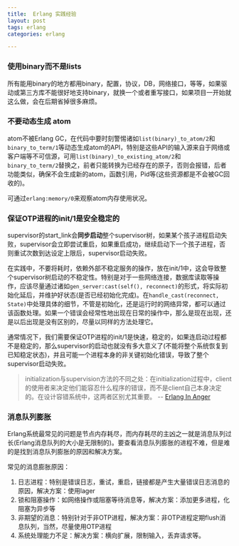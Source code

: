 ```yaml
---
title:  Erlang 实践经验
layout: post
tags: erlang
categories: erlang

---
```


### 使用binary而不是lists

所有能用binary的地方都用binary，配置，协议，DB，网络接口，等等，如果驱动或第三方库不能很好地支持binary，就换一个或者重写接口，如果项目一开始就这么做，会在后期省掉很多麻烦。

### 不要动态生成 atom

atom不被Erlang GC，在代码中要时刻警惕诸如`list(binary)_to_atom/2`和`binary_to_term/1`等动态生成atom的API，特别是这些API的输入源来自于网络或客户端等不可信源，可用`list(binary)_to_existing_atom/2`和`binary_to_term/2`替换之，前者只能转换为已经存在的原子，否则会报错，后者功能类似，确保不会生成新的atom，函数引用，Pid等(这些资源都是不会被GC回收的)。

可通过`erlang:memory/0`来观察atom内存使用状况。

<!--more-->

### 保证OTP进程的init/1是安全稳定的

supervisor的start_link会**同步启动**整个supervisor树，如果某个孩子进程启动失败，supervisor会立即尝试重启，如果重启成功，继续启动下一个孩子进程，否则重试次数到达设定上限后，supervisor启动失败。

在实践中，不要将耗时，依赖外部不稳定服务的操作，放在init/1中，这会导致整个supervisor树启动的不稳定性。特别是对于一些网络连接，数据库读取等操作，应该尽量通过诸如`gen_server:cast(self(), reconnect)`的形式，将实际初始化延后，并维护好状态(是否已经初始化完成)。在`handle_cast(reconnect, State)`中处理具体的细节，不管是初始化，还是运行时的网络异常，都可以通过该函数处理。如果一个错误会经常性地出现在日常的操作中，那么是现在出现，还是以后出现是没有区别的，尽量以同样的方法处理它。

通常情况下，我们需要保证OTP进程的init/1是快速，稳定的，如果连启动过程都不是稳定的，那么supervisor的启动也就没有多大意义了(不能将整个系统恢复到已知稳定状态)，并且可能一个进程本身的非关键初始化错误，导致了整个supervisor启动失败。

> initialization与supervision方法的不同之处：在initialization过程中，client的使用者来决定他们能容忍什么程序的错误，而不是client自己本身决定的。在设计容错系统中，这两者区别尤其重要。   -- [Erlang In Anger](https://zhongwencool.gitbooks.io/erlang_in_anger/chapter_2_building_open_source_erlang_software/side_effects.html)

### 消息队列膨胀

Erlang系统最常见的问题是节点内存耗尽，而内存耗尽的主凶之一就是消息队列过长(Erlang消息队列的大小是无限制的)。要查看消息队列膨胀的进程不难，但是难的是找到消息队列膨胀的原因和解决方案。

常见的消息膨胀原因：

1. 日志进程：特别是错误日志，重试，重启，链接都是产生大量错误日志消息的原因，解决方案：使用lager
2. 锁和阻塞操作：如网络操作或阻塞等待消息等，解决方案：添加更多进程，化阻塞为异步等
3. 非期望的消息：特别针对于非OTP进程，解决方案：非OTP进程定期flush消息队列，当然，尽量使用OTP进程
4. 系统处理能力不足：解决方案：横向扩展，限制输入，丢弃请求等。








